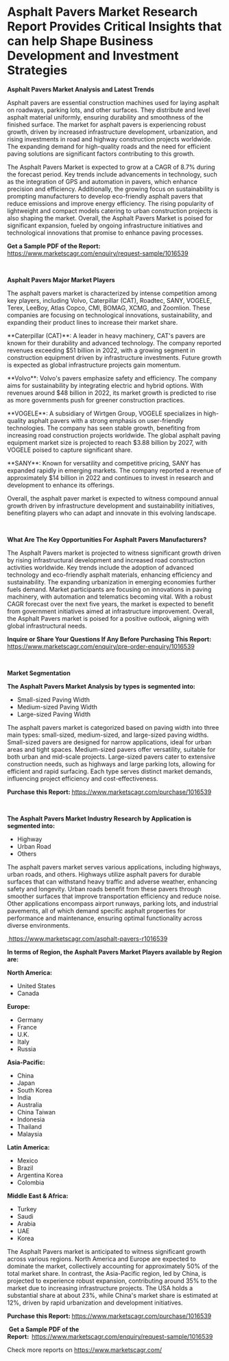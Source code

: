 <p><h1>Asphalt Pavers Market Research Report Provides Critical Insights that can help Shape Business Development and Investment Strategies</h1></p><p><strong>Asphalt Pavers Market Analysis and Latest Trends</strong></p>
<p><p>Asphalt pavers are essential construction machines used for laying asphalt on roadways, parking lots, and other surfaces. They distribute and level asphalt material uniformly, ensuring durability and smoothness of the finished surface. The market for asphalt pavers is experiencing robust growth, driven by increased infrastructure development, urbanization, and rising investments in road and highway construction projects worldwide. The expanding demand for high-quality roads and the need for efficient paving solutions are significant factors contributing to this growth.</p><p>The Asphalt Pavers Market is expected to grow at a CAGR of 8.7% during the forecast period. Key trends include advancements in technology, such as the integration of GPS and automation in pavers, which enhance precision and efficiency. Additionally, the growing focus on sustainability is prompting manufacturers to develop eco-friendly asphalt pavers that reduce emissions and improve energy efficiency. The rising popularity of lightweight and compact models catering to urban construction projects is also shaping the market. Overall, the Asphalt Pavers Market is poised for significant expansion, fueled by ongoing infrastructure initiatives and technological innovations that promise to enhance paving processes.</p></p>
<p><strong>Get a Sample PDF of the Report:&nbsp;</strong> <a href="https://www.marketscagr.com/enquiry/request-sample/1016539?utm_campaign=3135&utm_medium=2&utm_source=Github&utm_content=ia&utm_term=11042025&utm_id=asphalt-pavers">https://www.marketscagr.com/enquiry/request-sample/1016539</a></p>
<p>&nbsp;</p>
<p><strong>Asphalt Pavers Major Market Players</strong></p>
<p><p>The asphalt pavers market is characterized by intense competition among key players, including Volvo, Caterpillar (CAT), Roadtec, SANY, VOGELE, Terex, LeeBoy, Atlas Copco, CMI, BOMAG, XCMG, and Zoomlion. These companies are focusing on technological innovations, sustainability, and expanding their product lines to increase their market share.</p><p>**Caterpillar (CAT)**: A leader in heavy machinery, CAT's pavers are known for their durability and advanced technology. The company reported revenues exceeding $51 billion in 2022, with a growing segment in construction equipment driven by infrastructure investments. Future growth is expected as global infrastructure projects gain momentum.</p><p>**Volvo**: Volvo's pavers emphasize safety and efficiency. The company aims for sustainability by integrating electric and hybrid options. With revenues around $48 billion in 2022, its market growth is predicted to rise as more governments push for greener construction practices.</p><p>**VOGELE**: A subsidiary of Wirtgen Group, VOGELE specializes in high-quality asphalt pavers with a strong emphasis on user-friendly technologies. The company has seen stable growth, benefiting from increasing road construction projects worldwide. The global asphalt paving equipment market size is projected to reach $3.88 billion by 2027, with VOGELE poised to capture significant share.</p><p>**SANY**: Known for versatility and competitive pricing, SANY has expanded rapidly in emerging markets. The company reported a revenue of approximately $14 billion in 2022 and continues to invest in research and development to enhance its offerings.</p><p>Overall, the asphalt paver market is expected to witness compound annual growth driven by infrastructure development and sustainability initiatives, benefiting players who can adapt and innovate in this evolving landscape.</p></p>
<p>&nbsp;</p>
<p><strong>What Are The Key Opportunities For Asphalt Pavers Manufacturers?</strong></p>
<p><p>The Asphalt Pavers market is projected to witness significant growth driven by rising infrastructural development and increased road construction activities worldwide. Key trends include the adoption of advanced technology and eco-friendly asphalt materials, enhancing efficiency and sustainability. The expanding urbanization in emerging economies further fuels demand. Market participants are focusing on innovations in paving machinery, with automation and telematics becoming vital. With a robust CAGR forecast over the next five years, the market is expected to benefit from government initiatives aimed at infrastructure improvement. Overall, the Asphalt Pavers market is poised for a positive outlook, aligning with global infrastructural needs.</p></p>
<p><strong>Inquire or Share Your Questions If Any Before Purchasing This Report:</strong> <a href="https://www.marketscagr.com/enquiry/pre-order-enquiry/1016539?utm_campaign=3135&utm_medium=2&utm_source=Github&utm_content=ia&utm_term=11042025&utm_id=asphalt-pavers">https://www.marketscagr.com/enquiry/pre-order-enquiry/1016539</a></p>
<p>&nbsp;</p>
<p><strong>Market Segmentation</strong></p>
<p><strong>The Asphalt Pavers Market Analysis by types is segmented into:</strong></p>
<p><ul><li>Small-sized Paving Width</li><li>Medium-sized Paving Width</li><li>Large-sized Paving Width</li></ul></p>
<p><p>The asphalt pavers market is categorized based on paving width into three main types: small-sized, medium-sized, and large-sized paving widths. Small-sized pavers are designed for narrow applications, ideal for urban areas and tight spaces. Medium-sized pavers offer versatility, suitable for both urban and mid-scale projects. Large-sized pavers cater to extensive construction needs, such as highways and large parking lots, allowing for efficient and rapid surfacing. Each type serves distinct market demands, influencing project efficiency and cost-effectiveness.</p></p>
<p><strong>Purchase this Report:&nbsp;</strong><a href="https://www.marketscagr.com/purchase/1016539?utm_campaign=3135&utm_medium=2&utm_source=Github&utm_content=ia&utm_term=11042025&utm_id=asphalt-pavers">https://www.marketscagr.com/purchase/1016539</a></p>
<p>&nbsp;</p>
<p><strong>The Asphalt Pavers Market Industry Research by Application is segmented into:</strong></p>
<p><ul><li>Highway</li><li>Urban Road</li><li>Others</li></ul></p>
<p><p>The asphalt pavers market serves various applications, including highways, urban roads, and others. Highways utilize asphalt pavers for durable surfaces that can withstand heavy traffic and adverse weather, enhancing safety and longevity. Urban roads benefit from these pavers through smoother surfaces that improve transportation efficiency and reduce noise. Other applications encompass airport runways, parking lots, and industrial pavements, all of which demand specific asphalt properties for performance and maintenance, ensuring optimal functionality across diverse environments.</p></p>
<p><a href="https://www.marketscagr.com/asphalt-pavers-r1016539?utm_campaign=3135&utm_medium=2&utm_source=Github&utm_content=ia&utm_term=11042025&utm_id=asphalt-pavers">&nbsp;https://www.marketscagr.com/asphalt-pavers-r1016539</a></p>
<p><strong>In terms of Region, the Asphalt Pavers Market Players available by Region are:</strong></p>
<p>
    <p> <strong> North America: </strong>
        <ul>
            <li>United States</li>
            <li>Canada</li>
        </ul>
        </p> 
    <p> <strong> Europe: </strong>
        <ul>
            <li>Germany</li>
            <li>France</li>
            <li>U.K.</li>
            <li>Italy</li>
            <li>Russia</li>
        </ul>
        </p> 
    <p> <strong> Asia-Pacific: </strong>
        <ul>
            <li>China</li>
            <li>Japan</li>
            <li>South Korea</li>
            <li>India</li>
            <li>Australia</li>
            <li>China Taiwan</li>
            <li>Indonesia</li>
            <li>Thailand</li>
            <li>Malaysia</li>
        </ul>
        </p> 
    <p> <strong> Latin America: </strong>
        <ul>
            <li>Mexico</li>
            <li>Brazil</li>
            <li>Argentina Korea</li>
            <li>Colombia</li>
        </ul>
        </p> 
    <p> <strong> Middle East & Africa: </strong>
        <ul>
            <li>Turkey</li>
            <li>Saudi</li>
            <li>Arabia</li>
            <li>UAE</li>
            <li>Korea</li>
        </ul>
    </p>
    </p>
<p><p>The Asphalt Pavers market is anticipated to witness significant growth across various regions. North America and Europe are expected to dominate the market, collectively accounting for approximately 50% of the total market share. In contrast, the Asia-Pacific region, led by China, is projected to experience robust expansion, contributing around 35% to the market due to increasing infrastructure projects. The USA holds a substantial share at about 23%, while China's market share is estimated at 12%, driven by rapid urbanization and development initiatives.</p></p>
<p><strong>Purchase this Report: </strong><a href="https://www.marketscagr.com/purchase/1016539?utm_campaign=3135&utm_medium=2&utm_source=Github&utm_content=ia&utm_term=11042025&utm_id=asphalt-pavers">https://www.marketscagr.com/purchase/1016539</a></p>
<p>&nbsp;<strong>Get a Sample PDF of the Report:&nbsp;&nbsp;</strong><a href="https://www.marketscagr.com/enquiry/request-sample/1016539?utm_campaign=3135&utm_medium=2&utm_source=Github&utm_content=ia&utm_term=11042025&utm_id=asphalt-pavers">https://www.marketscagr.com/enquiry/request-sample/1016539</a></p>
<p><strong></strong></p>
<p>Check more reports on <a href="https://www.marketscagr.com/?utm_campaign=3135&utm_medium=2&utm_source=Github&utm_content=ia&utm_term=11042025&utm_id=asphalt-pavers">https://www.marketscagr.com/</a></p>